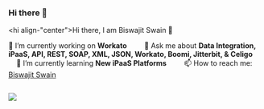 ### Hi there 👋

<!--
**biswajitswain1997/biswajitswain1997** is a ✨ _special_ ✨ repository because its `README.md` (this file) appears on your GitHub profile.

Here are some ideas to get you started:

- 🔭 I’m currently working on ...
- 🌱 I’m currently learning ...
- 👯 I’m looking to collaborate on ...
- 🤔 I’m looking for help with ...
- 💬 Ask me about ...
- 📫 How to reach me: ...
- 😄 Pronouns: ...
- ⚡ Fun fact: ...
-->

<hi align-"center">Hi there, I am Biswajit Swain 👋</h1>

🔭 I’m currently working on <strong> Workato </strong> &nbsp; &nbsp;  &nbsp;  &nbsp;
💬 Ask me about <strong> Data Integration, iPaaS, API, REST, SOAP, XML, JSON, Workato, Boomi, Jitterbit, & Celigo </strong>  &nbsp;  &nbsp;  &nbsp;  &nbsp;
🌱 I’m currently learning <strong> New iPaaS Platforms </strong>  &nbsp;  &nbsp;  &nbsp; &nbsp;
📫 How to reach me: <a href="https://www.linkedin.com/in/biswajit-s-352563133/" target="_blank">Biswajit Swain</a>  &nbsp;  &nbsp;  &nbsp;  &nbsp;

<p align-"center">
<img src-"https://github-readme-stats.vercel.app/api?username-biswajitswain1997&show_icons-true" alt-"biswajitswain1997">
</p>

<p align-"center">
<a href-"https://www.linkedin.com/in/biswajit-s-352563133/" target-"_blank"><img src="https://cdn.jsdelivr.net/npm/simple-icons@3.0.1/icons/linkedin.svg" height-"5" width-"5"</a>
</p>
